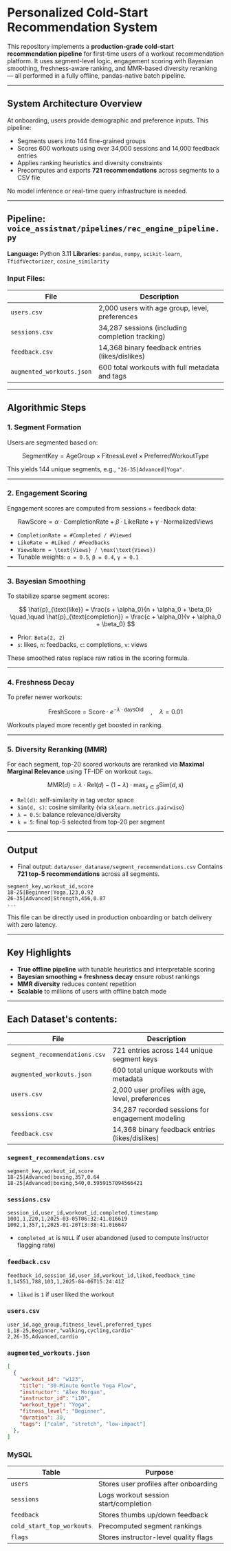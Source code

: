 # Personalized Cold-Start Recommendation System

This repository implements a **production-grade cold-start recommendation pipeline** for first-time users of a workout recommendation platform. It uses segment-level logic, engagement scoring with Bayesian smoothing, freshness-aware ranking, and MMR-based diversity reranking — all performed in a fully offline, pandas-native batch pipeline.

---

## System Architecture Overview

At onboarding, users provide demographic and preference inputs. This pipeline:

* Segments users into 144 fine-grained groups
* Scores 600 workouts using over 34,000 sessions and 14,000 feedback entries
* Applies ranking heuristics and diversity constraints
* Precomputes and exports **721 recommendations** across segments to a CSV file

No model inference or real-time query infrastructure is needed.

---

## Pipeline: `voice_assistnat/pipelines/rec_engine_pipeline.py`

**Language:** Python 3.11
**Libraries:** `pandas`, `numpy`, `scikit-learn`, `TfidfVectorizer`, `cosine_similarity`

### Input Files:

| File                      | Description                                     |
| ------------------------- | ----------------------------------------------- |
| `users.csv`               | 2,000 users with age group, level, preferences  |
| `sessions.csv`            | 34,287 sessions (including completion tracking) |
| `feedback.csv`            | 14,368 binary feedback entries (likes/dislikes) |
| `augmented_workouts.json` | 600 total workouts with full metadata and tags  |

---

## Algorithmic Steps

### 1. Segment Formation

Users are segmented based on:

$$
\text{SegmentKey} = \text{AgeGroup} \times \text{FitnessLevel} \times \text{PreferredWorkoutType}
$$

This yields 144 unique segments, e.g., `"26-35|Advanced|Yoga"`.

---

### 2. Engagement Scoring

Engagement scores are computed from sessions + feedback data:

$$
\text{RawScore} = \alpha \cdot \text{CompletionRate} + \beta \cdot \text{LikeRate} + \gamma \cdot \text{NormalizedViews}
$$

* `CompletionRate = #Completed / #Viewed`
* `LikeRate = #Liked / #Feedbacks`
* `ViewsNorm = \text{Views} / \max(\text{Views})`
* Tunable weights: `α = 0.5`, `β = 0.4`, `γ = 0.1`

---

### 3. Bayesian Smoothing

To stabilize sparse segment scores:

$$
\hat{p}_{\text{like}} = \frac{s + \alpha_0}{n + \alpha_0 + \beta_0}
\quad,\quad
\hat{p}_{\text{completion}} = \frac{c + \alpha_0}{v + \alpha_0 + \beta_0}
$$

* Prior: `Beta(2, 2)`
* `s`: likes, `n`: feedbacks, `c`: completions, `v`: views

These smoothed rates replace raw ratios in the scoring formula.

---

### 4. Freshness Decay

To prefer newer workouts:

$$
\text{FreshScore} = \text{Score} \cdot e^{- \lambda \cdot \text{daysOld}}
\quad,\quad \lambda = 0.01
$$

Workouts played more recently get boosted in ranking.

---

### 5. Diversity Reranking (MMR)

For each segment, top-20 scored workouts are reranked via **Maximal Marginal Relevance** using TF-IDF on workout `tags`.

$$
\text{MMR}(d) = \lambda \cdot \text{Rel}(d) - (1 - \lambda) \cdot \max_{s \in S} \text{Sim}(d, s)
$$

* `Rel(d)`: self-similarity in tag vector space
* `Sim(d, s)`: cosine similarity (via `sklearn.metrics.pairwise`)
* `λ = 0.5`: balance relevance/diversity
* `k = 5`: final top-5 selected from top-20 per segment

---

## Output

* Final output:
  `data/user_datanase/segment_recommendations.csv`
  Contains **721 top-5 recommendations** across all segments.

```csv
segment_key,workout_id,score
18-25|Beginner|Yoga,123,0.92
26-35|Advanced|Strength,456,0.87
...
```

This file can be directly used in production onboarding or batch delivery with zero latency.

---

## Key Highlights

* **True offline pipeline** with tunable heuristics and interpretable scoring
* **Bayesian smoothing + freshness decay** ensure robust rankings
* **MMR diversity** reduces content repetition
* **Scalable** to millions of users with offline batch mode


---
## Each Dataset's contents:

| File                          | Description                                      |
| ----------------------------- | ------------------------------------------------ |
| `segment_recommendations.csv` | 721 entries across 144 unique segment keys       |
| `augmented_workouts.json`     | 600 total unique workouts with metadata          |
| `users.csv`                   | 2,000 user profiles with age, level, preferences |
| `sessions.csv`                | 34,287 recorded sessions for engagement modeling |
| `feedback.csv`                | 14,368 binary feedback entries (likes/dislikes)  |


### `segment_recommendations.csv`

```csv
segment_key,workout_id,score
18-25|Advanced|boxing,357,0.64
18-25|Advanced|boxing,540,0.5959157094566421
```

### `sessions.csv`

```csv
session_id,user_id,workout_id,completed,timestamp
1001,1,220,1,2025-03-05T06:32:41.016619
1002,1,357,1,2025-01-20T13:38:41.016647
```
* `completed_at` is `NULL` if user abandoned (used to compute instructor flagging rate)


### `feedback.csv`

```csv
feedback_id,session_id,user_id,workout_id,liked,feedback_time
1,14551,788,103,1,2025-04-06T15:24:41Z
```
* `liked` is `1` if user liked the workout


### `users.csv`

```csv
user_id,age_group,fitness_level,preferred_types
1,18-25,Beginner,"walking,cycling,cardio"
2,26-35,Advanced,cardio
```

### `augmented_workouts.json`
```json
[
  {
    "workout_id": "w123",
    "title": "30-Minute Gentle Yoga Flow",
    "instructor": "Alex Morgan",
    "instructor_id": "i10",
    "workout_type": "Yoga",
    "fitness_level": "Beginner",
    "duration": 30,
    "tags": ["calm", "stretch", "low-impact"]
  },
]
```

### MySQL

| Table                     | Purpose                               |
| ------------------------- | ------------------------------------- |
| `users`                   | Stores user profiles after onboarding |
| `sessions`                | Logs workout session start/completion |
| `feedback`                | Stores thumbs up/down feedback        |
| `cold_start_top_workouts` | Precomputed segment rankings          |
| `flags`                   | Stores instructor-level quality flags |
